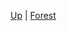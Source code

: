 <!-- Forest wrappings  sidebar.md -->
[Up](/climateeconomics/sos_wrapping/) | [Forest](/climateeconomics/sos_wrapping/sos_wrapping_forest/)
